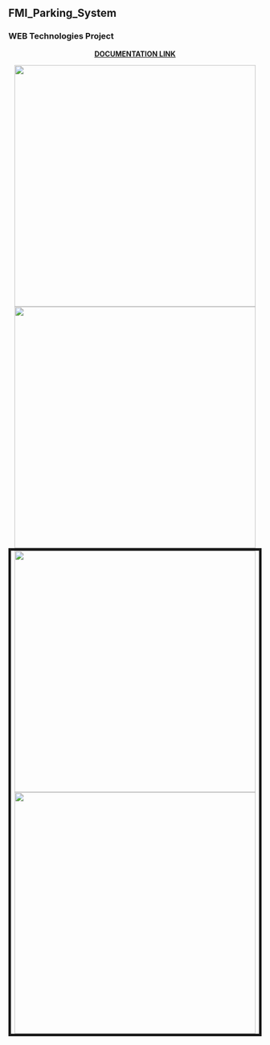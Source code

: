 ## FMI_Parking_System
### WEB Technologies Project

<div align="center">
  
  [**DOCUMENTATION LINK**](https://github.com/Svetoslav2112/CarPark-FMI/blob/main/Documentation/FMI%20Parking%20System.pdf)
  
</div>

<div align="center">
  
  <kbd>
    <img src="https://github.com/Svetoslav2112/CarPark-FMI/tree/main/Documentation/images/myprofile.png" width="480">
  </kbd>
  <kbd>
    <img src="https://github.com/Svetoslav2112/CarPark-FMI/tree/main/Documentation/images/myschedule.png" width="480">
  </kbd>
</div>

<div align="center" style="border: 5px solid">
  <kbd>
    <img src="https://github.com/Svetoslav2112/CarPark-FMI/tree/main/Documentation/images/parkingzones.png" width="480">
  </kbd>
  <kbd>
    <img src="https://github.com/Svetoslav2112/CarPark-FMI/tree/main/Documentation/images/reservespot.png" width="480">
  </kbd>
  
</div>
